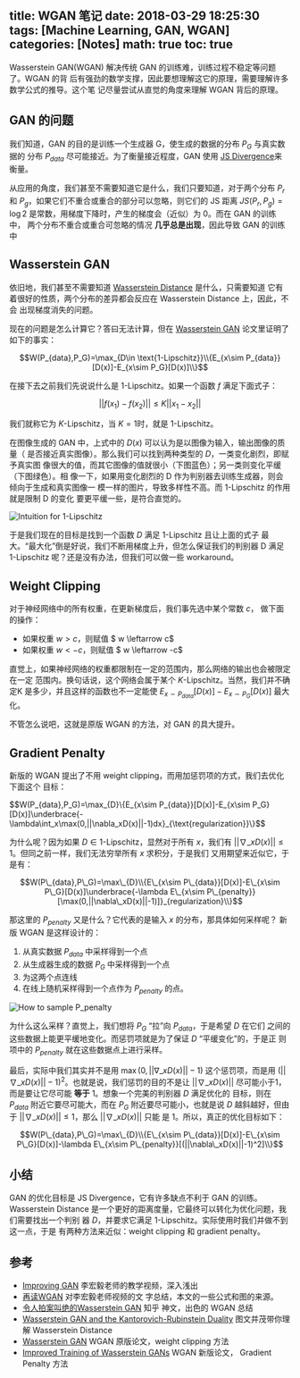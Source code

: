 title: WGAN 笔记
date: 2018-03-29 18:25:30
tags: [Machine Learning, GAN, WGAN]
categories: [Notes]
math: true
toc: true
---

Wasserstein GAN(WGAN) 解决传统 GAN 的训练难，训练过程不稳定等问题了。WGAN 的背
后有强劲的数学支撑，因此要想理解这它的原理，需要理解许多数学公式的推导。这个笔
记尽量尝试从直觉的角度来理解 WGAN 背后的原理。

## GAN 的问题

我们知道，GAN 的目的是训练一个生成器 G，使生成的数据的分布 $P_G$ 与真实数据的
分布 $P_{data}$ 尽可能接近。为了衡量接近程度，GAN 使用 [JS
Divergence](https://en.wikipedia.org/wiki/Jensen%E2%80%93Shannon_divergence)来
衡量。

从应用的角度，我们甚至不需要知道它是什么，我们只要知道，对于两个分布 $P_r$ 和
$P_g$，如果它们不重合或重合的部分可以忽略，则它们的 JS 距离 $JS(P_r, P_g) =
\log 2$ 是常数，用梯度下降时，产生的梯度会（近似）为 $0$。而在 GAN 的训练中，
两个分布不重合或重合可忽略的情况 **几乎总是出现**，因此导致 GAN 的训练中

## Wasserstein GAN

依旧地，我们甚至不需要知道 [Wasserstein
Distance](https://en.wikipedia.org/wiki/Wasserstein_metric) 是什么，只需要知道
它有着很好的性质，两个分布的差异都会反应在 Wasserstein Distance 上，因此，不会
出现梯度消失的问题。

现在的问题是怎么计算它？答曰无法计算，但在 [Wasserstein
GAN](https://arxiv.org/pdf/1701.07875.pdf) 论文里证明了如下的事实：

$$W(P_{data},P_G)=\max_{D\in \text{1-Lipschitz}}\\{E_{x\sim P_{data}}[D(x)]-E_{x\sim P_G}[D(x)]\\}$$

在接下去之前我们先说说什么是 $\text{1-Lipschitz}$。如果一个函数 $f$ 满足下面式子：

$$||f(x_1)-f(x_2)||\le K||x_1-x_2||$$

我们就称它为 $K\text{-Lipschitz}$，当 $K=1$时，就是 $\text{1-Lipschitz}$。

在图像生成的 GAN 中，上式中的 $D(x)$ 可以认为是以图像为输入，输出图像的质量（
是否接近真实图像）。那么我们可以找到两种类型的 $D$，一类变化剧烈，即赋予真实图
像很大的值，而其它图像的值就很小（下图蓝色）；另一类则变化平缓（下图绿色）。相
像一下，如果用变化剧烈的 D 作为判别器去训练生成器，则会倾向于生成和真实图像一
模一样的图片，导致多样性不高。而 $\text{1-Lipschitz}$ 的作用就是限制 D 的变化
要更平缓一些，是符合直觉的。

![Intuition for 1-Lipschitz](http://friskit-blog.qiniudn.com/c/6c/2753647abb8b644a0720a17810f30.png)

于是我们现在的目标是找到一个函数 $D$ 满足 $\text{1-Lipschitz}$ 且让上面的式子
最大。“最大化”倒是好说，我们不断用梯度上升，但怎么保证我们的判别器 D 满足
$\text{1-Lipschitz}$ 呢？还是没有办法，但我们可以做一些 workaround。

## Weight Clipping

对于神经网络中的所有权重，在更新梯度后，我们事先选中某个常数 $c$， 做下面的操作：

- 如果权重 $w > c$，则赋值 $ w \leftarrow c$
- 如果权重 $w < -c$，则赋值 $ w \leftarrow -c$

直觉上，如果神经网络的权重都限制在一定的范围内，那么网络的输出也会被限定在一定
范围内。换句话说，这个网络会属于某个 $K\text{-Lipschitz}$。当然，我们并不确定K
是多少，并且这样的函数也不一定能使 $E_{x\sim P_{data}}[D(x)]-E_{x\sim
P_G}[D(x)]$ 最大化。

不管怎么说吧，这就是原版 WGAN 的方法，对 GAN 的具大提升。

## Gradient Penalty

新版的 WGAN 提出了不用 weight clipping，而用加惩罚项的方式，我们去优化下面这个
目标：

$$W(P\_{data},P\_G)=\max\_{D}\\{E\_{x\sim P\_{data}}[D(x)]-E\_{x\sim P\_G}[D(x)]\underbrace{-\lambda\int\_x\max(0,||\nabla\_xD(x)||-1)dx\}_{\text{regularization}}\\}$$

为什么呢？因为如果 $D\in \text{1-Lipschitz}$，显然对于所有 $x$，我们有
$||\nabla\_xD(x)|| \le 1$。但同之前一样，我们无法穷举所有 $x$ 求积分，于是我们
又用期望来近似它，于是有：

$$W(P\_{data},P\_G)=\max\_{D}\\{E\_{x\sim P\_{data}}[D(x)]-E\_{x\sim P\_G}[D(x)]\underbrace{-\lambda E\_{x\sim P\_{penalty}}[\max(0,||\nabla\_xD(x)||-1)]}_{regularization}\\}$$

那这里的 $P_{penalty}$ 又是什么？它代表的是输入 $x$ 的分布，那具体如何采样呢？
新版 WGAN 是这样设计的：

1. 从真实数据 $P_{data}$ 中采样得到一个点
2. 从生成器生成的数据 $P_G$ 中采样得到一个点
3. 为这两个点连线
4. 在线上随机采样得到一个点作为 $P_{penalty}$ 的点。

![How to sample P_penalty](http://friskit-blog.qiniudn.com/2/32/1b101dceaaea8b8ccfd174b077713.png)

为什么这么采样？直觉上，我们想将 $P_G$ “拉”向 $P_{data}$，于是希望 $D$ 在它们
之间的这些数据上能更平缓地变化。而惩罚项就是为了保证 $D$ “平缓变化”的，于是正
则项中的 $P_{penalty}$ 就在这些数据点上进行采样。

最后，实际中我们其实并不是用 $\max(0,||\nabla\_xD(x)||-1)$ 这个惩罚项，而是用
$(||\nabla\_xD(x)||-1)^2$。也就是说，我们惩罚的目的不是让 $||\nabla\_xD(x)||$
尽可能小于1，而是要让它尽可能 **等于** 1。想象一个完美的判别器 $D$ 满足优化的
目标，则在 $P_{data}$ 附近它要尽可能大，而在 $P_G$ 附近要尽可能小，也就是说
$D$ 越斜越好，但由于 $||\nabla\_xD(x)|| \le 1$，那么 $||\nabla\_xD(x)||$ 只能
是 1。所以，真正的优化目标如下：

$$W(P\_{data},P\_G)=\max\_{D}\\{E\_{x\sim P\_{data}}[D(x)]-E\_{x\sim P\_G}[D(x)]-\lambda E\_{x\sim P\_{penalty}}[(||\nabla\_xD(x)||-1)^2]\\}$$

## 小结

GAN 的优化目标是 JS Divergence，它有许多缺点不利于 GAN 的训练。Wasserstein
Distance 是一个更好的距离度量，它最终可以转化为优化问题，我们需要找出一个判别
器 $D$，并要求它满足 $\text{1-Lipschitz}$。实际使用时我们并做不到这一点，于是
有两种方法来近似：weight clipping 和 gradient penalty。

## 参考

- [Improving GAN](https://www.youtube.com/watch?v=KSN4QYgAtao&lc=z13kz1nqvuqsipqfn23phthasre4evrdo) 李宏毅老师的教学视频，深入浅出
- [再读WGAN](http://friskit.me/2017/07/10/ntu-gan-wgan/) 对李宏毅老师视频的文
    字总结，本文的一些公式和图的来源。
- [令人拍案叫绝的Wasserstein GAN](https://zhuanlan.zhihu.com/p/25071913) 知乎
    神文，出色的 WGAN 总结
- [Wasserstein GAN and the Kantorovich-Rubinstein Duality](https://vincentherrmann.github.io/blog/wasserstein/) 图文并茂带你理解 Wasserstein Distance
- [Wasserstein GAN](https://arxiv.org/pdf/1701.07875.pdf) WGAN 原版论文，weight clipping 方法
- [Improved Training of Wasserstein GANs](https://arxiv.org/pdf/1704.00028.pdf) WGAN 新版论文，
    Gradient Penalty 方法
